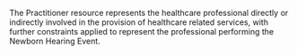 The Practitioner resource represents the healthcare professional directly or indirectly involved in the provision of healthcare related services, with further constraints applied to represent the professional performing the Newborn Hearing Event.